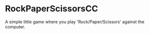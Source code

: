 # RockPaperScissorsCC
A simple little game where you play 'Rock/Paper/Scissors' against the computer.
